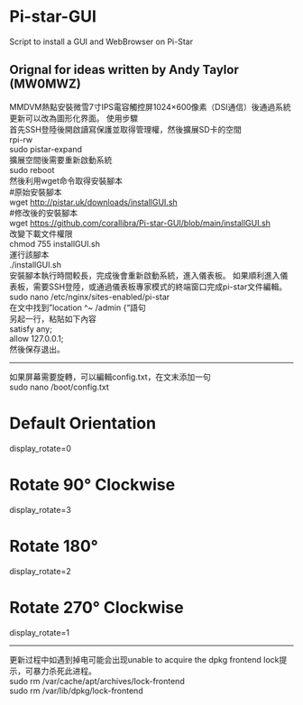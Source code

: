 # Pi-star-GUI  
Script to install a GUI and WebBrowser on Pi-Star  
## Orignal for ideas written by Andy Taylor (MW0MWZ)  
MMDVM熱點安裝微雪7寸IPS電容觸控屏1024×600像素（DSI通信）後通過系統更新可以改為圖形化界面。
使用步驟  
首先SSH登陸後開啟讀寫保護並取得管理權，然後擴展SD卡的空間  
rpi-rw  
sudo pistar-expand  
擴展空間後需要重新啟動系統  
sudo reboot  
然後利用wget命令取得安裝腳本  
#原始安裝腳本  
wget http://pistar.uk/downloads/installGUI.sh  
#修改後的安裝腳本  
wget https://github.com/corallibra/Pi-star-GUI/blob/main/installGUI.sh  
改變下載文件權限  
chmod 755 installGUI.sh  
運行該腳本  
./installGUI.sh  
安裝腳本執行時間較長，完成後會重新啟動系統，進入儀表板。
如果順利進入儀表板，需要SSH登陸，或通過儀表板專家模式的終端窗口完成pi-star文件編輯。
sudo nano /etc/nginx/sites-enabled/pi-star  
在文中找到”location ^~ /admin {“語句  
另起一行，粘貼如下內容  
satisfy any;  
allow 127.0.0.1;  
然後保存退出。

-------------------------------------------------------------------------------------  
如果屏幕需要旋轉，可以編輯config.txt，在文末添加一句  
sudo nano /boot/config.txt  

# Default Orientation  
display_rotate=0  
# Rotate 90° Clockwise  
display_rotate=3  
# Rotate 180°  
display_rotate=2  
# Rotate 270° Clockwise  
display_rotate=1

----------------------------------------------------------------------------------------  
更新过程中如遇到掉电可能会出现unable to acquire the dpkg frontend lock提示，可暴力杀死此进程。  
sudo rm /var/cache/apt/archives/lock-frontend  
sudo rm /var/lib/dpkg/lock-frontend  
